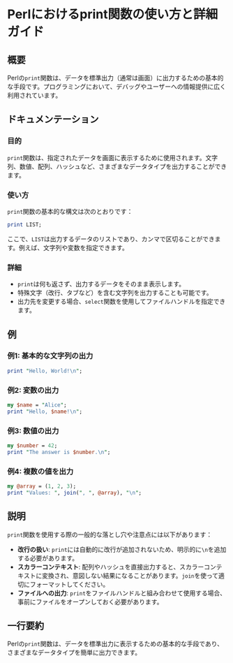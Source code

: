 <!--
Meta Description: # Perlにおけるprint関数の使い方と詳細ガイド ## 概要 Perlの`print`関数は、データを標準出力（通常は画面）に出力するための基本的な手段です。プログラミングにおいて、デバッグやユーザーへの情報提供に広く利用されています。 ## ドキュメンテーション ### 目的 `print`...
Meta Keywords: print, perl, 関数は, perlの, list
-->

# Perlにおけるprint関数の使い方と詳細ガイド

## 概要
Perlの`print`関数は、データを標準出力（通常は画面）に出力するための基本的な手段です。プログラミングにおいて、デバッグやユーザーへの情報提供に広く利用されています。

## ドキュメンテーション
### 目的
`print`関数は、指定されたデータを画面に表示するために使用されます。文字列、数値、配列、ハッシュなど、さまざまなデータタイプを出力することができます。

### 使い方
`print`関数の基本的な構文は次のとおりです：

```perl
print LIST;
```

ここで、`LIST`は出力するデータのリストであり、カンマで区切ることができます。例えば、文字列や変数を指定できます。

### 詳細
- `print`は何も返さず、出力するデータをそのまま表示します。
- 特殊文字（改行、タブなど）を含む文字列を出力することも可能です。
- 出力先を変更する場合、`select`関数を使用してファイルハンドルを指定できます。

## 例
### 例1: 基本的な文字列の出力
```perl
print "Hello, World!\n";
```

### 例2: 変数の出力
```perl
my $name = "Alice";
print "Hello, $name!\n";
```

### 例3: 数値の出力
```perl
my $number = 42;
print "The answer is $number.\n";
```

### 例4: 複数の値を出力
```perl
my @array = (1, 2, 3);
print "Values: ", join(", ", @array), "\n";
```

## 説明
`print`関数を使用する際の一般的な落とし穴や注意点には以下があります：

- **改行の扱い**: `print`には自動的に改行が追加されないため、明示的に`\n`を追加する必要があります。
- **スカラーコンテキスト**: 配列やハッシュを直接出力すると、スカラーコンテキストに変換され、意図しない結果になることがあります。`join`を使って適切にフォーマットしてください。
- **ファイルへの出力**: `print`をファイルハンドルと組み合わせて使用する場合、事前にファイルをオープンしておく必要があります。

## 一行要約
Perlの`print`関数は、データを標準出力に表示するための基本的な手段であり、さまざまなデータタイプを簡単に出力できます。